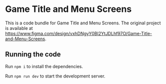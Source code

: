 
  # Game Title and Menu Screens

  This is a code bundle for Game Title and Menu Screens. The original project is available at https://www.figma.com/design/vxhDNgyY0BI2YtJDLhf97O/Game-Title-and-Menu-Screens.

  ## Running the code

  Run `npm i` to install the dependencies.

  Run `npm run dev` to start the development server.
  